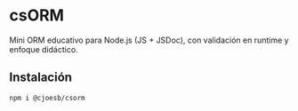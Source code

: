 # csORM

Mini ORM educativo para Node.js (JS + JSDoc), con validación en runtime y enfoque didáctico.

## Instalación
```bash
npm i @cjoesb/csorm
